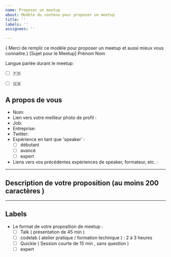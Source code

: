 ```yaml
---
name: Proposer un meetup
about: Modèle du contenu pour proposer un meetup
title: ''
labels: ''
assignees: ''

---
```


{ Merci de remplir ce modèle pour proposer un meetup et aussi mieux vous connaitre.}
[Sujet pour le Meetup] Prénom Nom


Langue parlée durant le meetup: 
- [ ] 🇫🇷
- [ ] 🇬🇧


## A propos de vous

* Nom:
* Lien vers votre meilleur photo de profil :
* Job:
* Entreprise: 
* Twitter:
* Expérience en tant que 'speaker' :
    - [ ] débutant
    - [ ] avancé
    - [ ] expert
* Liens vers vos précédentes expériences de speaker, formateur,  etc. : 

---

## Description de votre proposition  (au moins 200 caractères )


---

## Labels

* Le format de votre proposition de meetup  :
    - [ ] Talk ( présentation de 45 min )
    - [ ] codelab ( atelier pratique / formation technique ) : 2 à 3 heures
    - [ ] Quickie (  Session courte de 15 min , sans question ) 
    - [ ] expert
